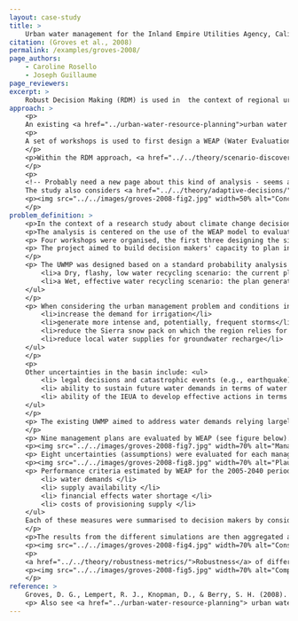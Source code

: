 ```yaml
---
layout: case-study
title: >
    Urban water management for the Inland Empire Utilities Agency, California
citation: (Groves et al., 2008)
permalink: /examples/groves-2008/
page_authors:
    - Caroline Rosello
    - Joseph Guillaume
page_reviewers:
excerpt: >
    Robust Decision Making (RDM) is used in  the context of regional urban water management and groundwater supply management to evaluate long-term planning strategies under climate change and planning uncertainties. The application of scenario discovery using PRIM helps identify management conditions in which the different plans perform poorly and their associated risk factors.
approach: >
    <p>
    An existing <a href="../urban-water-resource-planning">urban water management</a> plan and competing adaptive management strategies are evaluated against climate change and planning uncertainties with a <a href="../../theory/robust-decision-making">robust decision making (RDM)</a> approach.
    <p>
    A set of workshops is used to first design a WEAP (Water Evaluation and Planning System) simulation model, and then raise decision makers awareness about the significance of climate change risks for the actual plan relative to other alternatives and evaluate means to reduce vulnerabilities.
    </p>
    <p>Within the RDM approach, <a href="../../theory/scenario-discovery"> scenario discovery </a> is applied using the <a href="../../theory/PRIM"> PRIM </a> algorithm to identify policy relevant scenarios, that is conditions for which the plans are the most vulnerable to climate and planning uncertainties. Robustness is also evaluated in terms of number of cases in which failure occurs, a form of <a href="../../theory/robustness-metrics/">robustness metric</a> closely related to "Starr's domain criterion".
    </p>
    <p>
    <!-- Probably need a new page about this kind of analysis - seems a little broader than engineering options analysis or real options? -->
    The study also considers <a href="../../theory/adaptive-decisions/">adaptive strategies</a> based on the consideration of near term and long term actions. It assesses the implications of acting immediately and of delaying the implementation of actions for different future time points over the plan duration (predict-then-act vs wait-then-act management strategies). The approach enabled decision makers to identify conditions for considering different management options over time, according to how the future may unfold, and limit the risks of over- or under-estimating the costs for different management actions.
    <p><img src="../../images/groves-2008-fig2.jpg" width=50% alt="Conceptual representation of the evaluation approach of the UWMP and alternative plans. Forecasting planning approaches (predict-then-act) are compared to anticipatory planning approaches (wait-then-act). Critical risk factors associated to conditions of failure for the different management strategies are provided in the red box"></p>
    </p>
problem_definition: >
    <p>In the context of a research study about climate change decision making under uncertainty, RAND researchers worked in collaboration with Southern California's urban water management agency, the Inland Empire Utilities Agency (IEUA), to evaluate the vulnerability of the 2005 Regional Urban Water Management Plan (UWMP) and nine adaptive management strategies against climate change and planning uncertainties.</p>
    <p>The analysis is centered on the use of the WEAP model to evaluate the performance of the plans under future scenarios. The model simulated the supply and the demand on a monthly time scale from 2005 to 2040. The model was calibrated and validated against historical temperature and precipitation trends (1980-2003) and management actions described in the UWMP with regional projections of the average water demand and water supply.</p>
    <p> Four workshops were organised, the first three designing the simulation model to evaluate the IEUA's water management plans over a wide range of futures, and the fourth  raising decision maker awareness about the significance of climate change risks for the actual plan relative to other alternatives and evaluating means to reduce the UWMP vulnerabilities to multiple plausible futures.</p>
    <p> The project aimed to build decision makers' capacity to plan in the long-term and adapt to changing conditions. 
    </p>
    <p> The UWMP was designed based on a standard probability analysis approach to identify the best management option in terms of <a href="../../theory/reliability/">reliability</a> (i.e., chance of a water shortage under 7% over the next 25 years). The RDM approach identified two major vulnerable conditions for the plans:<ul>
        <li>a Dry, flashy, low water recycling scenario: the current plan fails to prevent water shortages and imposes significant socioeconomic costs to water users.</li>
        <li>a Wet, effective water recycling scenario: the plan generates more water supply than needed, indicative of overinvestment in supply enhancements and higher costs than necessary to water users.</li>
    </ul>
    </p>
    <p> When considering the urban management problem and conditions in the Chino Groundwater Basin (South California, USA), increased temperatures in the basin associated to reduces or increasing precipitations are expected to: <ul>
        <li>increase the demand for irrigation</li>
        <li>generate more intense and, potentially, frequent storms</li>
        <li>reduce the Sierra snow pack on which the region relies for its imports of water</li>
        <li>reduce local water supplies for groundwater recharge</li>
    </ul>
    </p>
    <p>
    Other uncertainties in the basin include: <ul>
        <li> legal decisions and catastrophic events (e.g., earthquake) that may affect the reliability of the supplies imported from the State Water Project (SWP) via the Metropolitan Water District of Southern California</li>
        <li> ability to sustain future water demands in terms of water users or activities and associated water requirements. This ability implies being able to manage emerging socioeconomic events such as financial crisis and provide timely infrastructural improvements to manage the expected rapid urbanisation.</li>
        <li> ability of the IEUA to develop effective actions in terms of financial resources for implementing actions, coordinate actions among management bodies, and gain public support.</li>
    </ul>
    </p>
    <p> The existing UWMP aimed to address water demands relying largely on conjunctive use of ground and surface water resources and recycled water, including use of stormwater and recycled water for managed aquifer recharge. Demand management options considered include water efficient irrigation technologies and practices or incentives for implementing water saving technologies in existing houses and businesses.
    </p>
    <p> Nine management plans are evaluated by WEAP (see figure below). Updates refer to adaptive strategies i.e. strategies implemented based on the consideration of near-term (to implement now) and alternative (to implement based on how future conditions may evolve) actions.</p>
    <p><img src="../../images/groves-2008-fig7.jpg" width=70% alt="Management strategies evaluated by WEAP against plausible futures. DYY = Dry Year Yields".></p>
    <p> Eight uncertainties (assumptions) were evaluated for each management strategy using WEAP (see figure below). WEAP evaluated different combinations of assumptions and their consequences for plan performance. A total of 200 simulations were generated on that basis.</p>
    <p><img src="../../images/groves-2008-fig8.jpg" width=70% alt="Plausible futures evaluated by WEAP".></p>
    <p> Performance criteria estimated by WEAP for the 2005-2040 period consist of: <ul>
        <li> water demands </li>
        <li> supply availability </li>
        <li> financial effects water shortage </li>
        <li> costs of provisioning supply </li>
    </ul>
    Each of these measures were summarised to decision makers by considering the present value (PV) of the costs for provisioning the supply from the perspective of regional water agencies and the PV of the costs of incurring water shortages. The total PV costs, for each simulation, are the sum of these two values.
    </p>
    <p>The results from the different simulations are then aggregated and presented as scatter plots (figure below) comparing the PV costs of shortage against the PV supply costs to compare the effectiveness of different actions against the UWMP alone and when considering or not adaptive actions (i.e., near term and long-term actions). Threshold values are set for costs, delineating boundaries and helping decision makers visualise the effects of different actions on reducing costs. Residual risks are visualised in the form of costs evaluated in vulnerable scenarios, prompting consideration of contingency actions.</p>
    <p><img src="../../images/groves-2008-fig4.jpg" width=70% alt="Consideration of residual risks to inform decision choices among the plans and the potential for considering additional actions (contingency actions). In most cases, the different management strategies are able to reduce the UWMP sensitivity to residual risks (future scenarios under the risk threshold, represented by the red dashed line). Critical risk factors associated to conditions of failure for the different management strategies are provided in the red box"></p>
    <p>
    <a href="../../theory/robustness-metrics/">Robustness</a> of different management strategies is also compared in the form of histograms displaying the number of cases for which each plan fails to achieve acceptable PV total costs outcomes.</p>
    <p><img src="../../images/groves-2008-fig5.jpg" width=70% alt="Comparison of the impact of the different management plans and associated strategies to reduce PV total costs. The number of cases of failure to reduce costs under the acceptable PV costs threshold are provided together with their associated conditions of vulnerability"></p>
    </p>
reference: >
    Groves, D. G., Lempert, R. J., Knopman, D., & Berry, S. H. (2008). <a href="https://www.rand.org/pubs/documented_briefings/DB550.html">Preparing for an Uncertain Future Climate in the Inland Empire: Identifying Robust Water-Management Strategies.</a> RAND Corporation. 
    <p> Also see <a href="../urban-water-resource-planning"> urban water resource planning </a> for additional examples.
---
```


